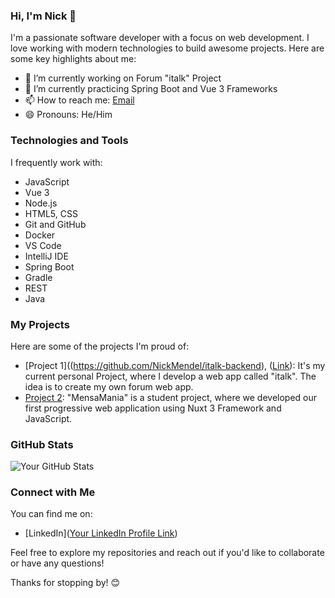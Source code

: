 ### Hi, I'm Nick  👋

I'm a passionate software developer with a focus on web development. I love working with modern technologies to build awesome projects. Here are some key highlights about me:

- 🔭 I’m currently working on Forum "italk" Project
- 🌱 I’m currently practicing Spring Boot and Vue 3 Frameworks 
- 📫 How to reach me: [Email](mailto:nick.mendel@web.de)
- 😄 Pronouns: He/Him

### Technologies and Tools

I frequently work with:

- JavaScript 
- Vue 3
- Node.js
- HTML5, CSS
- Git and GitHub
- Docker
- VS Code
- IntelliJ IDE
- Spring Boot
- Gradle
- REST
- Java

### My Projects

Here are some of the projects I'm proud of:

- [Project 1]((https://github.com/NickMendel/italk-backend), ([Link](https://github.com/NickMendel/italk-frontend)): It's my current personal Project, where I develop a web app called "italk". The idea is to create my own forum web app. 
- [Project 2]([Link](https://github.com/HTW-MA/mensa-app-sose23-gruppe-05)): "MensaMania" is a student project, where we developed our first progressive web application using Nuxt 3 Framework and JavaScript.  

### GitHub Stats

![Your GitHub Stats](https://github-readme-stats.vercel.app/api?username=yourusername&show_icons=true)

### Connect with Me

You can find me on:

- [LinkedIn]([Your LinkedIn Profile Link](https://www.linkedin.com/in/nick-mendel/))

Feel free to explore my repositories and reach out if you'd like to collaborate or have any questions!

Thanks for stopping by! 😊



